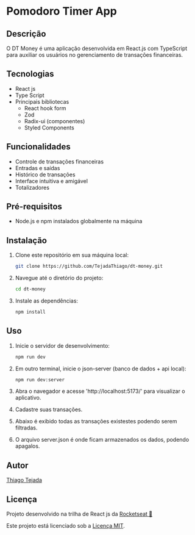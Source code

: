 # Pomodoro Timer App

## Descrição

O DT Money é uma aplicação desenvolvida em React.js com TypeScript para auxiliar os usuários no gerenciamento de transações financeiras.

## Tecnologias
- React js
- Type Script
- Principais bibliotecas
  - React hook form
  - Zod
  - Radix-ui (componentes)
  - Styled Components

## Funcionalidades

- Controle de transações financeiras
- Entradas e saídas
- Histórico de transações
- Interface intuitiva e amigável
- Totalizadores

## Pré-requisitos

- Node.js e npm instalados globalmente na máquina

## Instalação

1. Clone este repositório em sua máquina local:

   ```bash
   git clone https://github.com/TejadaThiago/dt-money.git
   ```

2. Navegue até o diretório do projeto:

   ```bash
   cd dt-money
   ```

3. Instale as dependências:

   ```bash
   npm install
   ```

## Uso

1. Inicie o servidor de desenvolvimento:

   ```bash
   npm run dev
   ```

3. Em outro terminal, inicie o json-server (banco de dados + api local):

   ```bash
   npm run dev:server
   ```

2. Abra o navegador e acesse 'http://localhost:5173/' para visualizar o aplicativo.

3. Cadastre suas transações.

4. Abaixo é exibido todas as transações existestes podendo serem filtradas.

5. O arquivo server.json é onde ficam armazenados os dados, podendo apagalos.

## Autor

[Thiago Tejada](https://github.com/TejadaThiago)

## Licença
Projeto desenvolvido na trilha de React js da [Rocketseat 🚀](https://app.rocketseat.com.br)

Este projeto está licenciado sob a [Licença MIT](https://opensource.org/licenses/MIT).
